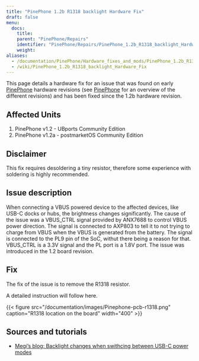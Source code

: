 ```yaml
---
title: "PinePhone 1.2b R1318 backlight Hardware Fix"
draft: false
menu:
  docs:
    title:
    parent: "PinePhone/Repairs"
    identifier: "PinePhone/Repairs/PinePhone_1.2b_R1318_backlight_Hardware_Fix"
    weight:
aliases:
  - /documentation/PinePhone/Hardware_fixes_and_mods/PinePhone_1.2b_R1318_backlight_Hardware_Fix/
  - /wiki/PinePhone_1.2b_R1318_backlight_Hardware_Fix
---
```


This page details a hardware fix for an issue that was found on early [PinePhone](/documentation/PinePhone) hardware revisions (see [PinePhone](/documentation/PinePhone/Revisions/) for an overview of the different revisions) and has been fixed since the 1.2b hardware revision.

## Affected Units

1. PinePhone v1.2 - UBports Community Edition
2. PinePhone v1.2a - postmarketOS Community Edition

## Disclaimer

This fix requires desoldering a tiny resistor, therefore some experience with soldering is highly recommended.

## Issue description

When connecting a VBUS powered device to the affected devices, like USB-C docks or hubs, the brightness changes significantly. The cause of the issue was a VBUS_CTRL signal provided by ANX7688 to control VBUS power direction. The signal is connected to AXP803 to tell it to not trying to charge from VBUS when the VBUS is generated from the battery. The signal is connected to the PL9 pin of the SoC, withut there being a reason for that. VBUS_CTRL is a 3.3V signal and the PL port is a 1.8V port. The issue was introduced in the 1.2 board revision.

## Fix

The fix of the issue is to remove the R1318 resistor.

A detailed instruction will follow here.

{{< figure src="/documentation/images/Pinephone-pcb-r1318.png" caption="R1318 location on the board" width="400" >}}

## Sources and tutorials

* [Megi’s blog: Backlight changes when swithcing between USB-C power modes](https://xnux.eu/log/#022)

